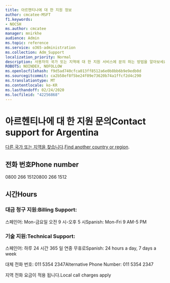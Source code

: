 ```yaml
---
title: 아르헨티나에 대 한 지원 정보
author: cmcatee-MSFT
f1.keywords:
- NOCSH
ms.author: cmcatee
manager: mnirkhe
audience: Admin
ms.topic: reference
ms.service: o365-administration
ms.collection: Adm_Support
localization_priority: Normal
description: 사용자의 국가 또는 지역에 대 한 지원 서비스에 문의 하는 방법을 알아보세요.
ROBOTS: NOINDEX, NOFOLLOW
ms.openlocfilehash: f9d5ad740cfca013ff8512a6e0b8bb6b9e9edb0d
ms.sourcegitcommit: ca2b58ef8f5be24f09e73620b74a1ffcf2d4c290
ms.translationtype: MT
ms.contentlocale: ko-KR
ms.lasthandoff: 02/24/2020
ms.locfileid: "42256868"
---
```

# <a name="contact-support-for-argentina"></a><span data-ttu-id="c2bc8-103">아르헨티나에 대 한 지원 문의</span><span class="sxs-lookup"><span data-stu-id="c2bc8-103">Contact support for Argentina</span></span>

<span data-ttu-id="c2bc8-104">[다른 국가 또는 지역을 찾습니다](../contact-support-for-business-products.md).</span><span class="sxs-lookup"><span data-stu-id="c2bc8-104">[Find another country or region](../contact-support-for-business-products.md).</span></span>

## <a name="phone-number"></a><span data-ttu-id="c2bc8-105">전화 번호</span><span class="sxs-lookup"><span data-stu-id="c2bc8-105">Phone number</span></span>
<span data-ttu-id="c2bc8-106">0800 266 1512</span><span class="sxs-lookup"><span data-stu-id="c2bc8-106">0800 266 1512</span></span>

## <a name="hours"></a><span data-ttu-id="c2bc8-107">시간</span><span class="sxs-lookup"><span data-stu-id="c2bc8-107">Hours</span></span>
### <a name="billing-support"></a><span data-ttu-id="c2bc8-108">대금 청구 지원:</span><span class="sxs-lookup"><span data-stu-id="c2bc8-108">Billing Support:</span></span>

<span data-ttu-id="c2bc8-109">스페인어: Mon-금요일 오전 9 시-오후 5 시</span><span class="sxs-lookup"><span data-stu-id="c2bc8-109">Spanish: Mon-Fri 9 AM-5 PM</span></span>

### <a name="technical-support"></a><span data-ttu-id="c2bc8-110">기술 지원:</span><span class="sxs-lookup"><span data-stu-id="c2bc8-110">Technical Support:</span></span>

<span data-ttu-id="c2bc8-111">스페인어: 하루 24 시간 365 일 연중 무휴로</span><span class="sxs-lookup"><span data-stu-id="c2bc8-111">Spanish: 24 hours a day, 7 days a week</span></span>

<span data-ttu-id="c2bc8-112">대체 전화 번호: 011 5354 2347</span><span class="sxs-lookup"><span data-stu-id="c2bc8-112">Alternative Phone Number: 011 5354 2347</span></span>

<span data-ttu-id="c2bc8-113">지역 전화 요금이 적용 됩니다.</span><span class="sxs-lookup"><span data-stu-id="c2bc8-113">Local call charges apply</span></span>